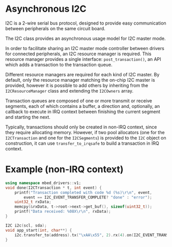 
# Asynchronous I2C
I2C is a 2-wire serial bus protocol, designed to provide easy communication between peripherals on the same circuit board.

The I2C class provides an asynchronous usage model for I2C master mode.

In order to facilitate sharing an I2C master mode controller between drivers for connected peripherals, an I2C resource manager is required. This resource manager provides a single interface: ```post_transaction()```, an API which adds a transaction to the transaction queue.

Different resource managers are required for each kind of I2C master. By default, only the resource manager matching the on-chip I2C master is provided, however it is possible to add others by inheriting from the ```I2CResourceManager``` class and extending the ```I2COwners``` array.

Transaction queues are composed of one or more transmit or receive segments, each of which contains a buffer, a direction and, optionally, an callback to execute in IRQ context between finishing the current segment and starting the next.

Typically, transactions should only be created in non-IRQ context, since they require allocating memory. However, if two pool allocators (one for the ```I2CTransaction``` and one for the ```I2CSegments```) is provided to the ```I2C``` object on construction, it can use ```transfer_to_irqsafe``` to build a transaction in IRQ context.

# Example (non-IRQ context)

```C++
using namespace mbed_drivers::v1;
void done(I2CTransaction * t, int event) {
    printf("Transaction completed with code %d (%s)\r\n", event,
        event == I2C_EVENT_TRANSFER_COMPLETE? "done" : "error");
    uint32_t rxData;
    memcpy(&rxData, t->root->next->get_buf(), sizeof(uint32_t));
    printf("Data received: %08X\r\n", rxData);
}

I2C i2c(scl, sda);
void app_start(int, char**) {
    i2c.transfer_to(address).tx("\xAA\x55", 2).rx(4).on(I2C_EVENT_TRANSFER_COMPLETE, done);
}

```
